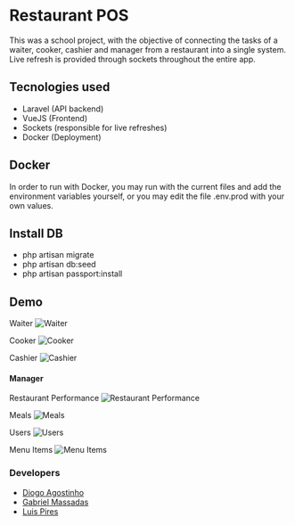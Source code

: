 # Restaurant POS
 
This was a school project, with the objective of connecting the tasks of a waiter, cooker, cashier and manager from a restaurant into a single system.
Live refresh is provided through sockets throughout the entire app.
 
 
## Tecnologies used
 
 - Laravel (API backend)
 - VueJS (Frontend)
 - Sockets (responsible for live refreshes)
 - Docker (Deployment)
 
 
## Docker
 
In order to run with Docker, you may run with the current files and add the environment variables yourself, or you may edit the file .env.prod with your own values.
 
 
## Install DB
 
 - php artisan migrate
 - php artisan db:seed
 - php artisan passport:install
 

## Demo

Waiter
![Waiter](https://github.com/G4brym/DAD/raw/master/demo/waiter.png)

Cooker
![Cooker](https://github.com/G4brym/DAD/raw/master/demo/cooker.png)

Cashier
![Cashier](https://github.com/G4brym/DAD/raw/master/demo/cashier.png)

#### Manager
Restaurant Performance
![Restaurant Performance](https://github.com/G4brym/DAD/raw/master/demo/manager_1.png)

Meals
![Meals](https://github.com/G4brym/DAD/raw/master/demo/manager_2.png)

Users
![Users](https://github.com/G4brym/DAD/raw/master/demo/manager_3.png)

Menu Items
![Menu Items](https://github.com/G4brym/DAD/raw/master/demo/manager_4.png)

 
### Developers
 
 - [Diogo Agostinho](https://github.com/Syncng)
 - [Gabriel Massadas](https://github.com/G4brym)
 - [Luis Pires](https://github.com/LuisPires97)
